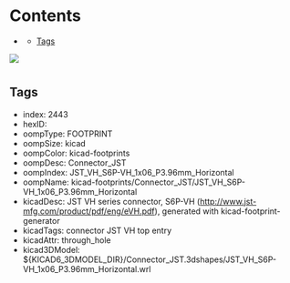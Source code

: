 



Contents
========

* [](#)
	* [Tags](#tags)
  
![][im]
# 

## Tags

- index: 2443
- hexID: 
- oompType: FOOTPRINT
- oompSize: kicad
- oompColor: kicad-footprints
- oompDesc: Connector_JST
- oompIndex: JST_VH_S6P-VH_1x06_P3.96mm_Horizontal
- oompName: kicad-footprints/Connector_JST/JST_VH_S6P-VH_1x06_P3.96mm_Horizontal
- kicadDesc: JST VH series connector, S6P-VH (http://www.jst-mfg.com/product/pdf/eng/eVH.pdf), generated with kicad-footprint-generator
- kicadTags: connector JST VH top entry
- kicadAttr: through_hole
- kicad3DModel: ${KICAD6_3DMODEL_DIR}/Connector_JST.3dshapes/JST_VH_S6P-VH_1x06_P3.96mm_Horizontal.wrl



[im]: image.png

